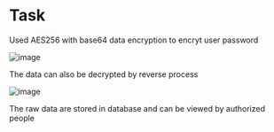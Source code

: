 # Task
Used AES256 with base64 data encryption to encryt user password

![image](https://user-images.githubusercontent.com/65334844/205986601-4eb0879a-d4a2-4501-9d2c-b6264b89d45e.png)

The data can also be decrypted by reverse process 

![image](https://user-images.githubusercontent.com/65334844/205987025-ae88bd59-a642-492b-a4e0-99e73780e265.png)

The raw data are stored in database and can be viewed by authorized people
